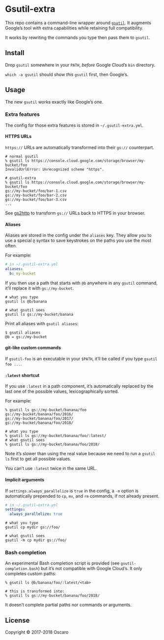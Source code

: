 # Gsutil-extra

This repo contains a command-line wrapper around [`gsutil`][gsutil]. It
augments Google’s tool with extra capabilities while retaining full
compatibility.

It works by rewriting the commands you type then pass them to `gsutil`.

[gsutil]: https://cloud.google.com/storage/docs/gsutil

## Install

Drop `gsutil` somewhere in your `PATH`, _before_ Google Cloud’s `bin`
directory.

`which -a gsutil` should show _this_ `gsutil` first, then Google’s.

## Usage

The new `gsutil` works exactly like Google’s one.

### Extra features

The config for those extra features is stored in `~/.gsutil-extra.yml`.

#### HTTPS URLs

`https://` URLs are automatically transformed into their `gs://` counterpart.

```shell
# normal gsutil
% gsutil ls https://console.cloud.google.com/storage/browser/my-bucket/foo
InvalidUrlError: Unrecognized scheme "https".

# gsutil-extra
% gsutil ls https://console.cloud.google.com/storage/browser/my-bucket/foo
gs://my-bucket/foo/bar-1.csv
gs://my-bucket/foo/bar-2.csv
gs://my-bucket/foo/bar-3.csv
...
```

See [gs2http][] to transform `gs://` URLs back to HTTPS in your browser.

[gs2http]: https://oscaro.github.io/gs2http/

#### Aliases

Aliases are stored in the config under the `aliases` key. They allow you to use
a special `@` syntax to save keystrokes on the paths you use the most often.

For example:
```yaml
# in ~/.gsutil-extra.yml
aliases:
  b: my-bucket
```

If you then use a path that starts with `@b` anywhere in any `gsutil`
command, it’ll replace it with `gs://my-bucket`.

```shell
# what you type
gsutil ls @b/banana

# what gsutil sees
gsutil ls gs://my-bucket/banana
```

Print all aliases with `gsutil aliases`:
```
$ gsutil aliases
@b = gs://my-bucket
```

#### git-like custom commands

If `gsutil-foo` is an executable in your `$PATH`, it’ll be called if you type
`gsutil foo ...`.

#### `:latest` shortcut

If you use `:latest` in a path component, it’s automatically replaced by the
last one of the possible values, lexicographically sorted.

For example:
```shell
% gsutil ls gs://my-bucket/banana/foo
gs://my-bucket/banana/foo/2016/
gs://my-bucket/banana/foo/2017/
gs://my-bucket/banana/foo/2018/

# what you type
% gsutil ls gs://my-bucket/banana/foo/:latest/
# what gsutil sees
% gsutil ls gs://my-bucket/banana/foo/2018/
```

Note it’s slower than using the real value because we need to run a `gsutil ls`
first to get all possible values.

You can’t use `:latest` twice in the same URL.

#### Implicit arguments

If `settings.always_parallelize` is `true` in the config, a `-m` option is
automatically prepended to `cp`, `mv`, and `rm` commands, if not already
present.

```yaml
# in ~/.gsutil-extra.yml
settings:
  always_parallelize: true
```

```shell
# what you type
gsutil cp mydir gs://foo/

# what gsutil sees
gsutil -m cp mydir gs://foo/
```

### Bash completion

An experimental Bash completion script is provided (see
`gsutil-completion.bash`) but it’s not compatible with Google Cloud’s. It only
completes custom paths:

```shell
% gsutil ls @b/banana/foo/:latest/<tab>

# this is transformed into:
% gsutil ls gs://my-bucket/banana/foo/2018/
```

It doesn’t complete partial paths nor commands or arguments.

## License

Copyright © 2017-2018 Oscaro
